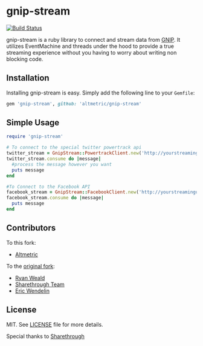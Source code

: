 # gnip-stream
[![Build Status](https://secure.travis-ci.org/altmetric/gnip-stream.png)](http://travis-ci.org/altmetric/gnip-stream)

gnip-stream is a ruby library to connect and stream data from [GNIP](http://gnip.com/). It utilizes EventMachine and threads under the hood to provide a true streaming experience without you having to worry about writing non blocking code.

## Installation

Installing gnip-stream is easy. Simply add the following line to your
`Gemfile`:

```ruby
gem 'gnip-stream', github: 'altmetric/gnip-stream'
```

## Simple Usage

```ruby
require 'gnip-stream'

# To connect to the special twitter powertrack api
twitter_stream = GnipStream::PowertrackClient.new('http://yourstreamingurl.gnip.com', 'someuser', 'password')
twitter_stream.consume do |message|
  #process the message however you want
  puts message
end

#To Connect to the Facebook API
facebook_stream = GnipStream::FacebookClient.new('http://yourstreamingurl.gnip.com', 'someuser', 'password')
facebook_stream.consume do |message|
  puts message
end
```

## Contributors

To this fork:

* [Altmetric](https://github.com/altmetric)

To the [original fork](https://github.com/rweald/gnip-stream):

* [Ryan Weald](https://github.com/rweald)
* [Sharethrough Team](https://github.com/sharethrough)
* [Eric Wendelin](http://eriwen.com)

## License
MIT. See [LICENSE](./LICENSE) file for more details.

Special thanks to [Sharethrough](http://www.sharethrough.com/)
